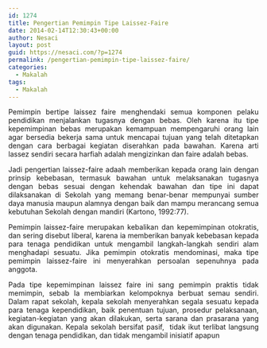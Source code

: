 ```yaml
---
id: 1274
title: Pengertian Pemimpin Tipe Laissez-Faire
date: 2014-02-14T12:30:43+00:00
author: Nesaci
layout: post
guid: https://nesaci.com/?p=1274
permalink: /pengertian-pemimpin-tipe-laissez-faire/
categories:
  - Makalah
tags:
  - Makalah
---
```

<p style="text-align: justify;">
  Pemimpin bertipe laissez faire menghendaki semua komponen pelaku pendidikan menjalankan tugasnya dengan bebas. Oleh karena itu tipe kepemimpinan bebas merupakan kemampuan mempengaruhi orang lain agar bersedia bekerja sama untuk mencapai tujuan yang telah ditetapkan dengan cara berbagai kegiatan diserahkan pada bawahan. Karena arti lassez sendiri secara harfiah adalah mengizinkan dan faire adalah bebas.
</p>

<p style="text-align: justify;">
  Jadi pengertian laissez-faire adaah memberikan kepada orang lain dengan prinsip kebebasan, termasuk bawahan untuk melaksanakan tugasnya dengan bebas sesuai dengan kehendak bawahan dan tipe ini dapat dilaksanakan di Sekolah yang memang benar-benar mempunyai sumber daya manusia maupun alamnya dengan baik dan mampu merancang semua kebutuhan Sekolah dengan mandiri (Kartono, 1992:77).
</p>

<p style="text-align: justify;">
  Pemimpin laissez-faire merupakan kebalikan dan kepemimpinan otokratis, dan sering disebut liberal, karena ia memberikan banyak kebebasan kepada para tenaga pendidikan untuk mengambil langkah-langkah sendiri alam menghadapi sesuatu. Jika pemimpin otokratis mendominasi, maka tipe pemimpin laissez-faire ini menyerahkan persoalan sepenuhnya pada anggota.
</p>

<p style="text-align: justify;">
  Pada tipe kepemimpinan laissez faire ini sang pemimpin praktis tidak memimpin, sebab Ia membiarkan kelompoknya berbuat semau sendiri. Dalam rapat sekolah, kepala sekolah menyerahkan segala sesuatu kepada para tenaga kependidikan, baik penentuan tujuan, prosedur pelaksanaan, kegiatan-kegiatan yang akan dilakukan, serta sarana dan prasarana yang akan digunakan. Kepala sekolah bersifat pasif,  tidak ikut terlibat langsung dengan tenaga pendidikan, dan tidak mengambil inisiatif apapun
</p>